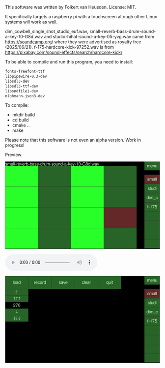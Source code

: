 This software was written by Folkert van Heusden. License: MIT.

It specifically targets a raspberry pi with a touchscreen altough other Linux systems will work as well.

dim_cowbell_single_shot_studio_euf.wav, small-reverb-bass-drum-sound-a-key-10-G8d.wav and studio-hihat-sound-a-key-05-yvg.wav came from https://soundcamp.org/ where they were advertised as royalty free (2025/06/21). f-175-hardcore-kick-97252.wav is from https://pixabay.com/sound-effects/search/hardcore-kick/


To be able to compile and run this program, you need to install:

    fonts-freefont-ttf
    libpipewire-0.3-dev
    libsdl3-dev
    libsdl3-ttf-dev
    libsndfile1-dev
    nlohmann-json3-dev

To compile:
* mkdir build
* cd build
* cmake ..
* make

Please note that this software is not even an alpha version. Work in progress!

Preview:

![main screen with a pattern](images/kaboem-main-w-pattern.png)

![test audio](demo/test-cow-core.wav)

![settings screen](images/kaboem-settings.png)
